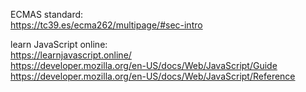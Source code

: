 
ECMAS standard: \
https://tc39.es/ecma262/multipage/#sec-intro

learn JavaScript online: \
https://learnjavascript.online/ \
https://developer.mozilla.org/en-US/docs/Web/JavaScript/Guide \
https://developer.mozilla.org/en-US/docs/Web/JavaScript/Reference

